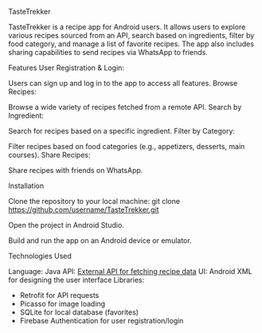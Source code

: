 TasteTrekker

TasteTrekker is a recipe app for Android users. It allows users to explore various recipes sourced from an API, search based on ingredients, filter by food category, and manage a list of favorite recipes. The app also includes sharing capabilities to send recipes via WhatsApp to friends.

Features
User Registration & Login:

Users can sign up and log in to the app to access all features.
Browse Recipes:

Browse a wide variety of recipes fetched from a remote API.
Search by Ingredient:

Search for recipes based on a specific ingredient.
Filter by Category:

Filter recipes based on food categories (e.g., appetizers, desserts, main courses).
Share Recipes:

Share recipes with friends on WhatsApp.


Installation

Clone the repository to your local machine:
git clone https://github.com/username/TasteTrekker.git

Open the project in Android Studio.

Build and run the app on an Android device or emulator.


Technologies Used

Language: Java
API: [External API for fetching recipe data](https://spoonacular.com/food-api)
UI: Android XML for designing the user interface
Libraries:
- Retrofit for API requests
- Picasso for image loading
- SQLite for local database (favorites)
- Firebase Authentication for user registration/login



